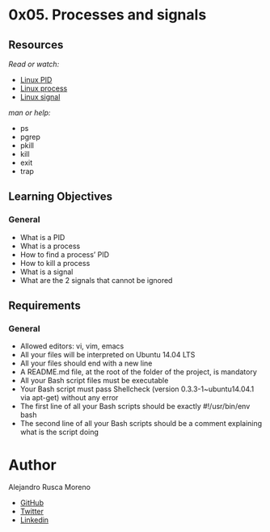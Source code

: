 # 0x05. Processes and signals
## Resources
_Read or watch:_

* [Linux PID](http://www.linfo.org/pid.html)
* [Linux process](https://www.thegeekstuff.com/2012/03/linux-processes-environment/)
* [Linux signal](https://www.thegeekstuff.com/2012/03/linux-signals-fundamentals/)

_man or help:_
* ps
* pgrep
* pkill
* kill
* exit
* trap

## Learning Objectives
### General
* What is a PID
* What is a process
* How to find a process’ PID
* How to kill a process
* What is a signal
* What are the 2 signals that cannot be ignored

## Requirements
### General
* Allowed editors: vi, vim, emacs
* All your files will be interpreted on Ubuntu 14.04 LTS
* All your files should end with a new line
* A README.md file, at the root of the folder of the project, is mandatory
* All your Bash script files must be executable
* Your Bash script must pass Shellcheck (version 0.3.3-1~ubuntu14.04.1 via apt-get) without any error
* The first line of all your Bash scripts should be exactly #!/usr/bin/env bash
* The second line of all your Bash scripts should be a comment explaining what is the script doing

# Author
Alejandro Rusca Moreno
* [GitHub](https://github.com/dondropo)
* [Twitter](https://twitter.com/don_dropo)
* [Linkedin](https://www.linkedin.com/in/alejandro-rusca-moreno-59138b1a1/)
